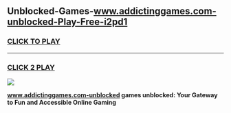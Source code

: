 
## Unblocked-Games-www.addictinggames.com-unblocked-Play-Free-i2pd1
<h3>
<a href="https://premium76.site?title=www.addictinggames.com-unblocked&ref=21A">CLICK TO PLAY</a></h3>
<hr>

<h3>
<a href="https://premium76.site?title=www.addictinggames.com-unblocked&ref=21A">CLICK 2 PLAY</a>
  
</h3>

<a href="https://premium76.site?title=www.addictinggames.com-unblocked&ref=21A"><img src="https://clearcache.store/games.png"></a>


**www.addictinggames.com-unblocked games unblocked: Your Gateway to Fun and Accessible Online Gaming**
